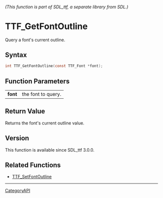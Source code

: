 ###### (This function is part of SDL_ttf, a separate library from SDL.)
# TTF_GetFontOutline

Query a font's current outline.

## Syntax

```c
int TTF_GetFontOutline(const TTF_Font *font);

```

## Function Parameters

|              |                    |
| ------------ | ------------------ |
| **font**     | the font to query. |

## Return Value

Returns the font's current outline value.

## Version

This function is available since SDL_ttf 3.0.0.

## Related Functions

* [TTF_SetFontOutline](TTF_SetFontOutline.md)

----
[CategoryAPI](CategoryAPI.md)
